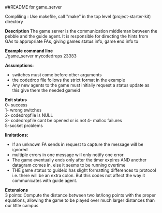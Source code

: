 ##README for game_server

Compliling : Use makefile, call "make" in the top level (project-starter-kit) directory 

**Description**
The game server is the communication middleman between the pebble and the guide agent. It is responsible for directing the hints from GAs to appropriate FAs, giving games status info, game end info to 

**Example command line**  
./game_server mycodedrops 23383

**Assumptions:**
- switches must come before other arguments  
- the codedrop file follows the strict format in the example
- Any new agents to the game must initially request a status update as this give them the needed gameid

**Exit status**  
0- success  
1- wrong switches  
2- codedropfile is NULL  
3- codedropfile cant be opened or is not 
4- malloc failures  
5-socket problems

**limitations:**  
- If an unknown FA sends in request to capture the message will be ignored  
- multiple errors in one message will only notify one error
- The game eventually ends only after the timer expires AND another datagram comes in, else it seems to be running overtime
- THE game status to guideid has slight formatting differences to protocol i.e. there will be an extra colon. But this codes not affect the way it communicates with guide agent.

**Extensions**  
3 points: Compute the distance between two lat/long points with the proper equations, allowing the game to be played over much larger distances than our little campus.
